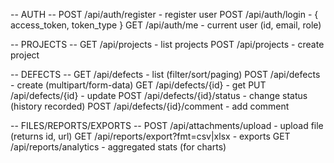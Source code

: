 -- AUTH --
POST  /api/auth/register               - register user
POST  /api/auth/login                  - { access_token, token_type }
GET   /api/auth/me                     - current user (id, email, role)

-- PROJECTS --
GET   /api/projects                    - list projects
POST  /api/projects                    - create project

-- DEFECTS --
GET   /api/defects                     - list (filter/sort/paging)
POST  /api/defects                     - create (multipart/form-data)
GET   /api/defects/{id}                - get
PUT   /api/defects/{id}                - update
POST  /api/defects/{id}/status         - change status (history recorded)
POST  /api/defects/{id}/comment        - add comment

-- FILES/REPORTS/EXPORTS --
POST  /api/attachments/upload          - upload file (returns id, url)
GET   /api/reports/export?fmt=csv|xlsx - exports
GET   /api/reports/analytics           - aggregated stats (for charts)

